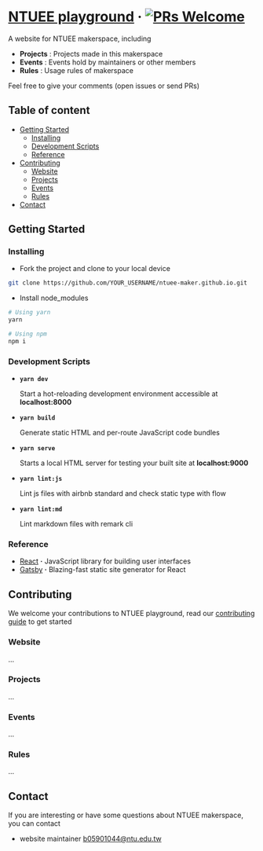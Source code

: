 # [NTUEE playground](https://ntuee-maker.github.io/) &middot; [![PRs Welcome](https://img.shields.io/badge/PRs-welcome-brightgreen.svg)](https://reactjs.org/docs/how-to-contribute.html#your-first-pull-request)

A website for NTUEE makerspace, including

-   **Projects** : Projects made in this makerspace
-   **Events** : Events hold by maintainers or other members
-   **Rules** : Usage rules of makerspace

Feel free to give your comments (open issues or send PRs)

## Table of content

-   [Getting Started](#getting-started)
    -   [Installing](#installing)
    -   [Development Scripts](#development-scripts)
    -   [Reference](#reference)
-   [Contributing](#contributing)
    -   [Website](#website)
    -   [Projects](#projects)
    -   [Events](#events)
    -   [Rules](#rules)
-   [Contact](#contact)

## Getting Started

### Installing

-   Fork the project and clone to your local device

```bash
git clone https://github.com/YOUR_USERNAME/ntuee-maker.github.io.git
```

-   Install node_modules

```bash
# Using yarn
yarn

# Using npm
npm i
```

### Development Scripts

-   **```yarn dev```**

    Start a hot-reloading development environment accessible at **localhost:8000**

-   **```yarn build```**

    Generate static HTML and per-route JavaScript code bundles

-   **```yarn serve```**

    Starts a local HTML server for testing your built site at **localhost:9000**

-   **```yarn lint:js```**

    Lint js files with airbnb standard and check static type with flow

-   **```yarn lint:md```**
    
    Lint markdown files with remark cli

### Reference

-   [React](https://reactjs.org) **&middot;** JavaScript library for building user interfaces
-   [Gatsby](https://www.gatsbyjs.org/) **&middot;** Blazing-fast static site generator for React

## Contributing

We welcome your contributions to NTUEE playground, read our [contributing guide](/) to get started

### Website

...

### Projects

...

### Events

...

### Rules

...

## Contact

If you are interesting or have some questions about NTUEE makerspace, you can contact

-   website maintainer b05901044@ntu.edu.tw

